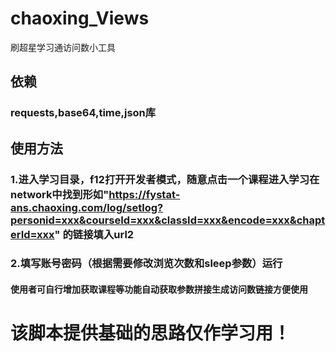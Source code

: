# chaoxing_Views
刷超星学习通访问数小工具
## 依赖   
### requests,base64,time,json库
## 使用方法
### 1.进入学习目录，f12打开开发者模式，随意点击一个课程进入学习在network中找到形如"https://fystat-ans.chaoxing.com/log/setlog?personid=xxx&courseId=xxx&classId=xxx&encode=xxx&chapterId=xxx" 的链接填入url2   
### 2.填写账号密码（根据需要修改浏览次数和sleep参数）运行
#### 使用者可自行增加获取课程等功能自动获取参数拼接生成访问数链接方便使用
# 该脚本提供基础的思路仅作学习用！

